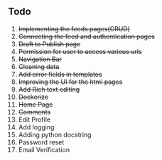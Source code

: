 ## Todo

1. <del>Implementing the feeds pages(CRUD)</del>
2. <del> Connecting the feed and authentication pages</del>
3. <del>Draft to Publish page</del>
4. <del>Permission for user to access various urls</del>
5. <del>Navigation Bar</del>
6. <del>Cleaning data</del>
7. <del>Add error fields in templates</del>
8. <del>Improving the UI for the html pages</del>
9. <del>Add Rich text editing</del>
10. <del>Dockerize</del>
11. <del>Home Page</del>
12. <del>Comments</del>
13. Edit Profile
14. Add logging
13. Adding python docstring
16. Password reset
17. Email Verification
